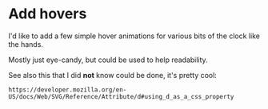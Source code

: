 Add hovers
==========

I'd like to add a few simple hover animations for various bits of the clock like the hands.

Mostly just eye-candy, but could be used to help readability.

See also this that I did **not** know could be done, it's pretty cool:

	https://developer.mozilla.org/en-US/docs/Web/SVG/Reference/Attribute/d#using_d_as_a_css_property


